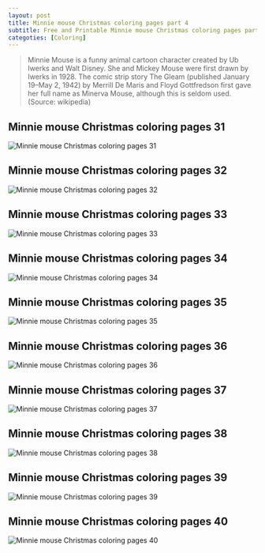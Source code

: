 ```yaml
---
layout: post
title: Minnie mouse Christmas coloring pages part 4
subtitle: Free and Printable Minnie mouse Christmas coloring pages part 4
categoties: [Coloring]
---
```


> Minnie Mouse is a funny animal cartoon character created by Ub Iwerks and Walt Disney. She and Mickey Mouse were first drawn by Iwerks in 1928. The comic strip story The Gleam (published January 19–May 2, 1942) by Merrill De Maris and Floyd Gottfredson first gave her full name as Minerva Mouse, although this is seldom used. (Source: wikipedia)

## Minnie mouse Christmas coloring pages 31
![Minnie mouse Christmas coloring pages 31](https://hoanghabelle.github.io/images/Minnie-mouse-Christmas-coloring-pages%20(31).jpg "Minnie mouse Christmas coloring pages 31")

## Minnie mouse Christmas coloring pages 32
![Minnie mouse Christmas coloring pages 32](https://hoanghabelle.github.io/images/Minnie-mouse-Christmas-coloring-pages%20(32).jpg "Minnie mouse Christmas coloring pages 32")

## Minnie mouse Christmas coloring pages 33
![Minnie mouse Christmas coloring pages 33](https://hoanghabelle.github.io/images/Minnie-mouse-Christmas-coloring-pages%20(33).jpg "Minnie mouse Christmas coloring pages 33")

## Minnie mouse Christmas coloring pages 34
![Minnie mouse Christmas coloring pages 34](https://hoanghabelle.github.io/images/Minnie-mouse-Christmas-coloring-pages%20(34).jpg "Minnie mouse Christmas coloring pages 34")

<script async src="//pagead2.googlesyndication.com/pagead/js/adsbygoogle.js"></script><ins class="adsbygoogle" style="display:block" data-ad-format="fluid" data-ad-layout-key="-8i+1w-dq+e9+ft" data-ad-client="ca-pub-6753140515841889" data-ad-slot="6190446671"></ins> <script> (adsbygoogle = window.adsbygoogle || []).push({}); </script>

## Minnie mouse Christmas coloring pages 35
![Minnie mouse Christmas coloring pages 35](https://hoanghabelle.github.io/images/Minnie-mouse-Christmas-coloring-pages%20(35).jpg "Minnie mouse Christmas coloring pages 35")

## Minnie mouse Christmas coloring pages 36
![Minnie mouse Christmas coloring pages 36](https://hoanghabelle.github.io/images/Minnie-mouse-Christmas-coloring-pages%20(36).jpg "Minnie mouse Christmas coloring pages 36")

## Minnie mouse Christmas coloring pages 37
![Minnie mouse Christmas coloring pages 37](https://hoanghabelle.github.io/images/Minnie-mouse-Christmas-coloring-pages%20(37).jpg "Minnie mouse Christmas coloring pages 37")

## Minnie mouse Christmas coloring pages 38
![Minnie mouse Christmas coloring pages 38](https://hoanghabelle.github.io/images/Minnie-mouse-Christmas-coloring-pages%20(38).jpg "Minnie mouse Christmas coloring pages 38")

<script async src="//pagead2.googlesyndication.com/pagead/js/adsbygoogle.js"></script><ins class="adsbygoogle" style="display:block" data-ad-format="fluid" data-ad-layout-key="-8i+1w-dq+e9+ft" data-ad-client="ca-pub-6753140515841889" data-ad-slot="6190446671"></ins> <script> (adsbygoogle = window.adsbygoogle || []).push({}); </script>

## Minnie mouse Christmas coloring pages 39
![Minnie mouse Christmas coloring pages 39](https://hoanghabelle.github.io/images/Minnie-mouse-Christmas-coloring-pages%20(39).jpg "Minnie mouse Christmas coloring pages 39")

## Minnie mouse Christmas coloring pages 40
![Minnie mouse Christmas coloring pages 40](https://hoanghabelle.github.io/images/Minnie-mouse-Christmas-coloring-pages%20(40).jpg "Minnie mouse Christmas coloring pages 40")

